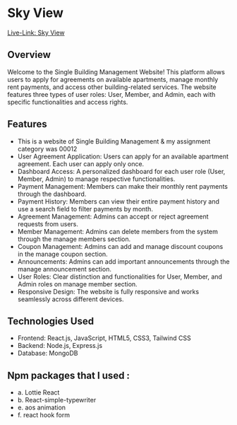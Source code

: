 # Sky View

[Live-Link: Sky View](https://sky-view-5263b.web.app/)

## Overview

Welcome to the Single Building Management Website! This platform allows users to
apply for agreements on available apartments, manage monthly rent payments, and
access other building-related services. The website features three types of user
roles: User, Member, and Admin, each with specific functionalities and access
rights.

## Features

- This is a website of Single Building Management & my assignment category was
  00012
- User Agreement Application: Users can apply for an available apartment
  agreement. Each user can apply only once.
- Dashboard Access: A personalized dashboard for each user role (User, Member,
  Admin) to manage respective functionalities.
- Payment Management: Members can make their monthly rent payments through the
  dashboard.
- Payment History: Members can view their entire payment history and use a
  search field to filter payments by month.
- Agreement Management: Admins can accept or reject agreement requests from
  users.
- Member Management: Admins can delete members from the system through the
  manage members section.
- Coupon Management: Admins can add and manage discount coupons in the manage
  coupon section.
- Announcements: Admins can add important announcements through the manage
  announcement section.
- User Roles: Clear distinction and functionalities for User, Member, and Admin
  roles on manage member section.
- Responsive Design: The website is fully responsive and works seamlessly across
  different devices.

## Technologies Used

- Frontend: React.js, JavaScript, HTML5, CSS3, Tailwind CSS
- Backend: Node.js, Express.js
- Database: MongoDB

## Npm packages that I used :

- a. Lottie React
- b. React-simple-typewriter
- e. aos animation
- f. react hook form
